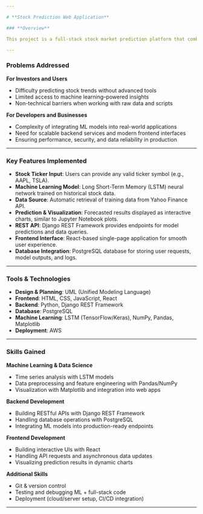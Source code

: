 ```yaml
---

# **Stock Prediction Web Application**

### **Overview**

This project is a full-stack stock market prediction platform that combines machine learning with modern web development. It allows users to enter a stock ticker symbol and view real-time price predictions displayed in interactive charts, similar to Jupyter Notebook visualizations. The application integrates a machine learning model with a production-ready API and frontend, making advanced financial predictions accessible in a user-friendly way.

---
```


### **Problems Addressed**

**For Investors and Users**

* Difficulty predicting stock trends without advanced tools
* Limited access to machine learning–powered insights
* Non-technical barriers when working with raw data and scripts

**For Developers and Businesses**

* Complexity of integrating ML models into real-world applications
* Need for scalable backend services and modern frontend interfaces
* Ensuring performance, security, and data reliability in production

---

### **Key Features Implemented**

* **Stock Ticker Input**: Users can provide any valid ticker symbol (e.g., AAPL, TSLA).
* **Machine Learning Model**: Long Short-Term Memory (LSTM) neural network trained on historical stock data.
* **Data Source**: Automatic retrieval of training data from Yahoo Finance API.
* **Prediction & Visualization**: Forecasted results displayed as interactive charts, similar to Jupyter Notebook plots.
* **REST API**: Django REST Framework provides endpoints for model predictions and data queries.
* **Frontend Interface**: React-based single-page application for smooth user experience.
* **Database Integration**: PostgreSQL database for storing user requests, model outputs, and logs.

---

### **Tools & Technologies**

* **Design & Planning**: UML (Unified Modeling Language)
* **Frontend**: HTML, CSS, JavaScript, React
* **Backend**: Python, Django REST Framework
* **Database**: PostgreSQL
* **Machine Learning**: LSTM (TensorFlow/Keras), NumPy, Pandas, Matplotlib
* **Deployment**: AWS

---

### **Skills Gained**

**Machine Learning & Data Science**

* Time series analysis with LSTM models
* Data preprocessing and feature engineering with Pandas/NumPy
* Visualization with Matplotlib and integration into web apps

**Backend Development**

* Building RESTful APIs with Django REST Framework
* Handling database operations with PostgreSQL
* Integrating ML models into production-ready endpoints

**Frontend Development**

* Building interactive UIs with React
* Handling API requests and asynchronous data updates
* Visualizing prediction results in dynamic charts

**Additional Skills**

* Git & version control
* Testing and debugging ML + full-stack code
* Deployment (cloud/server setup, CI/CD integration)

---
